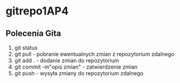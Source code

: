# gitrepo1AP4

## Polecenia Gita

1) git status
2) git pull - pobranie ewentualnych zmian z repozytorium zdalnego 
3) git add . - dodanie zmian do repozytorium
4) git commit -m"opis zmian" - zatwierdzenie zmian
5) git push - wysyła zmiany do repozytorium zdalnego
